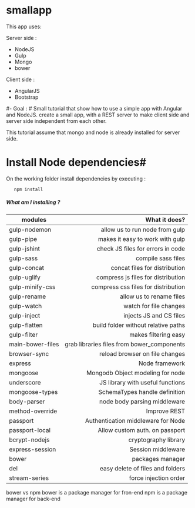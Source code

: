 # smallapp

This app uses: 

Server side :
 - NodeJS
 - Gulp
 - Mongo
 - bower

Client side :
 - AngularJS
 - Bootstrap


#- Goal : #
Small tutorial that show how to use a simple app with
Angular and NodeJS.
create a small app, with a REST server to make client side and server side independent from each other. 


This tutorial assume that mongo and node is already installed for server side.

# Install Node dependencies#
On the working folder install dependencies by executing :
```
   npm install
```

##### What am I installing ?

| modules      	| What it does? | 
| ------------- |-------------:|
| gulp-nodemon 	| allow us to run node from gulp | 
| gulp-pipe 	| makes it easy to work with gulp |
| gulp-jshint   | check JS files for errors in code |
| gulp-sass    	| compile sass files |
| gulp-concat 	| concat files for distribution |
| gulp-uglify	| compress js files for distribution |
| gulp-minify-css| compress css files for distribution|
| gulp-rename   | allow us to rename files |
| gulp-watch 	| watch for file changes |
| gulp-inject 	| injects JS and CS files |
| gulp-flatten  | build folder without relative paths |
| gulp-filter 	| makes filtering easy |
| main-bower-files| grab libraries files from bower_components |
| browser-sync  | reload browser on file changes |
| express 		| Node framework |
| mongoose 		| Mongodb Object modeling for node |
| underscore 	| JS library with useful functions |
| mongoose-types| SchemaTypes handle definition |
| body-parser 	| node body parsing middleware |
| method-override | Improve REST |
| passport 		| Authentication middleware for Node |
| passport-local | Allow custom auth. on passport |
| bcrypt-nodejs | cryptography library |
| express-session | Session middleware |
| bower 		| packages manager |
| del			| easy delete of files and folders |
| stream-series | force injection order |


bower vs npm
bower is a package manager for fron-end
npm is a package manager for back-end